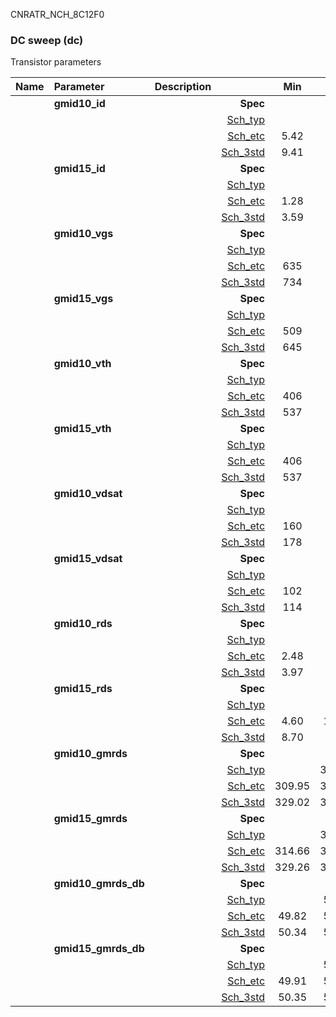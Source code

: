 CNRATR_NCH_8C12F0

### DC sweep (dc)

Transistor parameters



|**Name**|**Parameter**|**Description**| |**Min**|**Typ**|**Max**| Unit|
|:---|:---|:---|---:|:---:|:---:|:---:| ---:|
||**gmid10\_id** | | **Spec**  |  | **0.00** |  | **uA** |
| | | |<a href='results/dc_Sch_typical.html'>Sch_typ</a>| | 9.75 |  | |
| | | |<a href='results/dc_Sch_etc.html'>Sch_etc</a>|5.42 | 9.32 | 15.03 | |
| | | |<a href='results/dc_Sch_mc.html'>Sch_3std</a>|9.41 | 9.73 | 10.06 | |
||**gmid15\_id** | | **Spec**  |  | **0.00** |  | **uA** |
| | | |<a href='results/dc_Sch_typical.html'>Sch_typ</a>| | 3.75 |  | |
| | | |<a href='results/dc_Sch_etc.html'>Sch_etc</a>|1.28 | 3.48 | 5.78 | |
| | | |<a href='results/dc_Sch_mc.html'>Sch_3std</a>|3.59 | 3.74 | 3.88 | |
||**gmid10\_vgs** | | **Spec**  |  | **0** |  | **mV** |
| | | |<a href='results/dc_Sch_typical.html'>Sch_typ</a>| | 739 |  | |
| | | |<a href='results/dc_Sch_etc.html'>Sch_etc</a>|635 | 725 | 821 | |
| | | |<a href='results/dc_Sch_mc.html'>Sch_3std</a>|734 | 739 | 744 | |
||**gmid15\_vgs** | | **Spec**  |  | **0** |  | **mV** |
| | | |<a href='results/dc_Sch_typical.html'>Sch_typ</a>| | 650 |  | |
| | | |<a href='results/dc_Sch_etc.html'>Sch_etc</a>|509 | 620 | 746 | |
| | | |<a href='results/dc_Sch_mc.html'>Sch_3std</a>|645 | 650 | 655 | |
||**gmid10\_vth** | | **Spec**  |  | **0** |  | **mV** |
| | | |<a href='results/dc_Sch_typical.html'>Sch_typ</a>| | 538 |  | |
| | | |<a href='results/dc_Sch_etc.html'>Sch_etc</a>|406 | 521 | 636 | |
| | | |<a href='results/dc_Sch_mc.html'>Sch_3std</a>|537 | 538 | 540 | |
||**gmid15\_vth** | | **Spec**  |  | **0** |  | **mV** |
| | | |<a href='results/dc_Sch_typical.html'>Sch_typ</a>| | 538 |  | |
| | | |<a href='results/dc_Sch_etc.html'>Sch_etc</a>|406 | 521 | 636 | |
| | | |<a href='results/dc_Sch_mc.html'>Sch_3std</a>|537 | 538 | 540 | |
||**gmid10\_vdsat** | | **Spec**  |  | **0** |  | **mV** |
| | | |<a href='results/dc_Sch_typical.html'>Sch_typ</a>| | 181 |  | |
| | | |<a href='results/dc_Sch_etc.html'>Sch_etc</a>|160 | 178 | 196 | |
| | | |<a href='results/dc_Sch_mc.html'>Sch_3std</a>|178 | 181 | 183 | |
||**gmid15\_vdsat** | | **Spec**  |  | **0** |  | **mV** |
| | | |<a href='results/dc_Sch_typical.html'>Sch_typ</a>| | 116 |  | |
| | | |<a href='results/dc_Sch_etc.html'>Sch_etc</a>|102 | 108 | 112 | |
| | | |<a href='results/dc_Sch_mc.html'>Sch_3std</a>|114 | 116 | 118 | |
||**gmid10\_rds** | | **Spec**  |  | **0.00** |  | **MOhm** |
| | | |<a href='results/dc_Sch_typical.html'>Sch_typ</a>| | 4.02 |  | |
| | | |<a href='results/dc_Sch_etc.html'>Sch_etc</a>|2.48 | 4.47 | 7.50 | |
| | | |<a href='results/dc_Sch_mc.html'>Sch_3std</a>|3.97 | 4.02 | 4.08 | |
||**gmid15\_rds** | | **Spec**  |  | **0.00** |  | **MOhm** |
| | | |<a href='results/dc_Sch_typical.html'>Sch_typ</a>| | 8.82 |  | |
| | | |<a href='results/dc_Sch_etc.html'>Sch_etc</a>|4.60 | 11.17 | 25.05 | |
| | | |<a href='results/dc_Sch_mc.html'>Sch_3std</a>|8.70 | 8.83 | 8.96 | |
||**gmid10\_gmrds** | | **Spec**  |  | **0.00** |  | **V** |
| | | |<a href='results/dc_Sch_typical.html'>Sch_typ</a>| | 331.95 |  | |
| | | |<a href='results/dc_Sch_etc.html'>Sch_etc</a>|309.95 | 333.86 | 360.74 | |
| | | |<a href='results/dc_Sch_mc.html'>Sch_3std</a>|329.02 | 331.77 | 334.52 | |
||**gmid15\_gmrds** | | **Spec**  |  | **0.00** |  | **V** |
| | | |<a href='results/dc_Sch_typical.html'>Sch_typ</a>| | 333.98 |  | |
| | | |<a href='results/dc_Sch_etc.html'>Sch_etc</a>|314.66 | 322.60 | 330.72 | |
| | | |<a href='results/dc_Sch_mc.html'>Sch_3std</a>|329.26 | 333.72 | 338.17 | |
||**gmid10\_gmrds\_db** | | **Spec**  |  | **0.00** |  | **dB** |
| | | |<a href='results/dc_Sch_typical.html'>Sch_typ</a>| | 50.41 |  | |
| | | |<a href='results/dc_Sch_etc.html'>Sch_etc</a>|49.82 | 50.46 | 51.14 | |
| | | |<a href='results/dc_Sch_mc.html'>Sch_3std</a>|50.34 | 50.41 | 50.48 | |
||**gmid15\_gmrds\_db** | | **Spec**  |  | **0.00** |  | **dB** |
| | | |<a href='results/dc_Sch_typical.html'>Sch_typ</a>| | 50.47 |  | |
| | | |<a href='results/dc_Sch_etc.html'>Sch_etc</a>|49.91 | 50.17 | 50.39 | |
| | | |<a href='results/dc_Sch_mc.html'>Sch_3std</a>|50.35 | 50.46 | 50.58 | |

